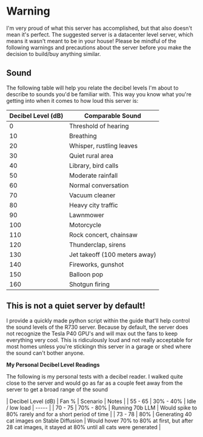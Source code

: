 # Warning
I'm very proud of what this server has accomplished, but that also doesn't mean it's perfect. The suggested server is a datacenter level server, which means it wasn't meant to be in your house! Please be mindful of the following warnings and precautions about the server before you make the decision to build/buy anything similar.

## Sound
The following table will help you relate the decibel levels I'm about to describe to sounds you'd be familiar with. This way you know what you're getting into when it comes to how loud this server is:

| Decibel Level (dB) | Comparable Sound                |
|--------------------|---------------------------------|
| 0                  | Threshold of hearing            |
| 10                 | Breathing                       |
| 20                 | Whisper, rustling leaves        |
| 30                 | Quiet rural area                |
| 40                 | Library, bird calls             |
| 50                 | Moderate rainfall               |
| 60                 | Normal conversation             |
| 70                 | Vacuum cleaner                  |
| 80                 | Heavy city traffic              |
| 90                 | Lawnmower                       |
| 100                | Motorcycle                      |
| 110                | Rock concert, chainsaw          |
| 120                | Thunderclap, sirens             |
| 130                | Jet takeoff (100 meters away)   |
| 140                | Fireworks, gunshot              |
| 150                | Balloon pop                     |
| 160                | Shotgun firing                  |

## This is not a quiet server by default!
I provide a quickly made python script within the guide that'll help control the sound levels of the R730 server. Because by default, the server does not recognize the Tesla P40 GPU's and will max out the fans to keep everything very cool. This is ridiculously loud and not really acceptable for most homes unless you're stickingn this server in a garage or shed where the sound can't bother anyone.

**My Personal Decibel Level Readings**

The following is my personal tests with a decibel reader. I walked quite close to the server and would go as far as a couple feet away from the server to get a broad range of the sound

| Decibel Level (dB) | Fan %     | Scenario            | Notes |
| 55 - 65            | 30% - 40% | Idle / low load     | ----- |
| 70 - 75            | 70% - 80% | Running 70b LLM     | Would spike to 80% rarely and for a short period of time |
| 73 - 78            | 80%       | Generating 40 cat images on Stable Diffusion     | Would hover 70% to 80% at first, but after 28 cat images, it stayed at 80% until all cats were generated  |

